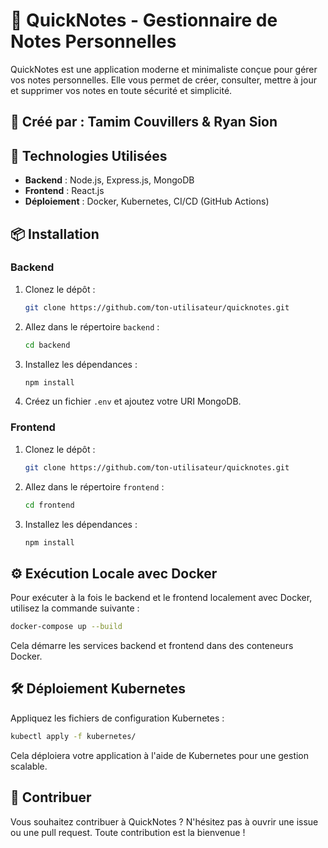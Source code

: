# 📝 QuickNotes - Gestionnaire de Notes Personnelles

QuickNotes est une application moderne et minimaliste conçue pour gérer vos notes personnelles. Elle vous permet de créer, consulter, mettre à jour et supprimer vos notes en toute sécurité et simplicité.

## 📅 Créé par : Tamim Couvillers & Ryan Sion

## 🚀 Technologies Utilisées

- **Backend** : Node.js, Express.js, MongoDB
- **Frontend** : React.js
- **Déploiement** : Docker, Kubernetes, CI/CD (GitHub Actions)

## 📦 Installation

### Backend

1. Clonez le dépôt :
    ```bash
    git clone https://github.com/ton-utilisateur/quicknotes.git
    ```
2. Allez dans le répertoire `backend` :
    ```bash
    cd backend
    ```
3. Installez les dépendances :
    ```bash
    npm install
    ```
4. Créez un fichier `.env` et ajoutez votre URI MongoDB.

### Frontend

1. Clonez le dépôt :
    ```bash
    git clone https://github.com/ton-utilisateur/quicknotes.git
    ```
2. Allez dans le répertoire `frontend` :
    ```bash
    cd frontend
    ```
3. Installez les dépendances :
    ```bash
    npm install
    ```

## ⚙️ Exécution Locale avec Docker

Pour exécuter à la fois le backend et le frontend localement avec Docker, utilisez la commande suivante :

```bash
docker-compose up --build
```

Cela démarre les services backend et frontend dans des conteneurs Docker.

## 🛠️ Déploiement Kubernetes

Appliquez les fichiers de configuration Kubernetes :

```bash
kubectl apply -f kubernetes/
```

Cela déploiera votre application à l'aide de Kubernetes pour une gestion scalable.

## 💬 Contribuer

Vous souhaitez contribuer à QuickNotes ? N'hésitez pas à ouvrir une issue ou une pull request. Toute contribution est la bienvenue !
